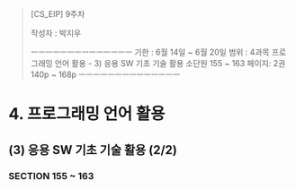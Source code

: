> [CS_EIP] 9주차
>
> 작성자 : 박지우
>
> ㅡㅡㅡㅡㅡㅡㅡㅡㅡㅡㅡㅡㅡㅡ
> 기한 : 6월 14일 ~ 6월 20일
> 범위 : 
> 4과목 프로그래밍 언어 활용 - 3) 응용 SW 기초 기술 활용
> 소단원 155 ~ 163
> 페이지: 2권 140p ~ 168p
> ㅡㅡㅡㅡㅡㅡㅡㅡㅡㅡㅡㅡㅡㅡ

# 4. 프로그래밍 언어 활용

## (3) 응용 SW 기초 기술 활용 (2/2)

### SECTION 155 ~ 163